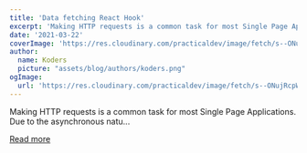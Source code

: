 ```yaml
---
title: 'Data fetching React Hook'
excerpt: 'Making HTTP requests is a common task for most Single Page Applications. Due to the asynchronous natu...'
date: '2021-03-22'
coverImage: 'https://res.cloudinary.com/practicaldev/image/fetch/s--ONujRcpW--/c_imagga_scale,f_auto,fl_progressive,h_420,q_auto,w_1000/https://dev-to-uploads.s3.amazonaws.com/uploads/articles/v7fn96k7s4rvccbrgusg.png'
author:
  name: Koders
  picture: "assets/blog/authors/koders.png"
ogImage:
  url: 'https://res.cloudinary.com/practicaldev/image/fetch/s--ONujRcpW--/c_imagga_scale,f_auto,fl_progressive,h_420,q_auto,w_1000/https://dev-to-uploads.s3.amazonaws.com/uploads/articles/v7fn96k7s4rvccbrgusg.png'
---
```


Making HTTP requests is a common task for most Single Page Applications. Due to the asynchronous natu...

[Read more](https://dev.to/mbellagamba/data-fetching-react-hook-4dfc)
